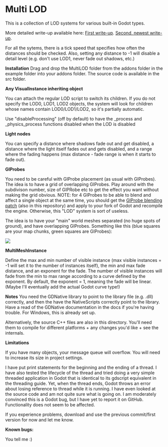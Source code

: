 # Multi LOD
This is a collection of LOD systems for various built-in Godot types.

More detailed write-up available here:
[First write-up](https://puchik.now.sh/posts/lod/).
[Second, newest write-up](https://puchik.now.sh/posts/multithreaded-lod/).

For all the sytems, there is a tick speed that specifies how often the distances should be checked. Also, setting any distance to -1 will disable a detail level (e.g. don't use
LOD1, never fade out shadows, etc.)

**Installation**
Drag and drop the MultiLOD folder from the addons folder in the example folder into your addons folder. The source code is available in the src folder.

**Any VisualInstance inheriting object**

You can attach the regular LOD script to switch its children. If you do not specify the LOD0, LOD1, LOD2 objects, the
system will look for children whose names contain LOD0/LOD1/LOD2, so it's partially automatic.

Use "disableProcessing" (off by default) to have the \_process and \_physics_process functions disabled when the LOD is disabled

**Light nodes** 

You can specify a distance where shadows fade out and get disabled, a distance where the light itself fades out and gets disabled,
and a range where the fading happens (max distance - fade range is when it starts to fade out).

**GIProbes**

You need to be careful with GIProbe placement (as usual with GIProbes). The idea is to have a grid of overlapping GIProbes. Play around with the subdivison number, size of GIPRobe etc to get the effect you want without making the grid obvious. NOTE: for 4 GIProbes to be able to blend and affect a single object at the same time, you should get the [GIProbe blending patch](https://github.com/puchik/godot-extras/tree/master/patches/giprobe-blending) (also in this repository) and apply to your fork of Godot and recompile the engine. Otherwise, this "LOD" system is sort of useless.

The idea is to have your "main" world meshes separated (no huge spots of ground), and have overlapping GIProbes. Something like this (blue squares are your map chunks, green squares are GIProbes):

![](https://puchik.now.sh/images/lod-post/giprobe-layout.jpg)

**MultiMeshInstance**

Define the max and min number of visible instance (max visible instances = -1 will set it to the number of instances itself), the min and max fade distance, and an exponent for the fade. The number of visible instances will fade from the min to max range according to a curve
defined by the exponent. By default, the exponent = 1, meaning the fade will be linear. (Maybe I'll eventually add the actual Godot curve type!)


**Notes**
You need the GDNative library to point to the library file (e.g. .dll) correctly, and then the have the NativeScripts correctly point to the library. Have a read of the GDNative documentation in the docs if you're having trouble.
For Windows, this is already set up.

Alternatively, the source C++ files are also in this directory. You'll need them to compile for different platforms + any changes you'd like + see the internals.

**Limitations**

If you have many objects, your message queue will overflow. You will need to increase its size in project settings.

I have put print statements for the beginning and the ending of a thread. I have also tested the lifecycle of the thread and tried doing a very simple threaded application in Godot that is identical to its gdscript equivalent in the threading guide. Yet, when the thread ends, Godot throws an error about losing reference to thread while it is running. I have even looked at the source code and am not quite sure what is going on. I am moderately convinced this is a Godot bug, but I have yet to report it on GitHub. Functionality does not seem to be affected.

If you experience problems, download and use the previous commit/first version for now and let me know.

**Known bugs:**

You tell me :)
